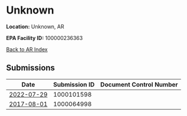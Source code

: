 # Unknown

**Location:** Unknown, AR

**EPA Facility ID:** 100000236363

[Back to AR Index](../../index.md)

## Submissions

| Date | Submission ID | Document Control Number |
|------|--------------|-------------------------|
| [2022-07-29](submissions/1000101598.md) | 1000101598 |  |
| [2017-08-01](submissions/1000064998.md) | 1000064998 |  |
